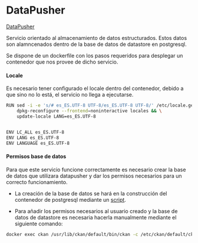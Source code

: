 # DataPusher

[DataPusher](https://github.com/ckan/datapusher)

Servicio orientado al almacenamiento de datos estructurados. Estos datos son alamncenados dentro de la base de datos de datastore en postgresql.

Se dispone de un dockerfile con los pasos requeridos para desplegar un contenedor que nos provee de dicho servicio.



#### Locale
Es necesario tener configurado el locale dentro del contenedor, debido a que sino no lo está, el servicio no llega a ejecutarse.


```sh
RUN sed -i -e 's/# es_ES.UTF-8 UTF-8/es_ES.UTF-8 UTF-8/' /etc/locale.gen && \
    dpkg-reconfigure --frontend=noninteractive locales && \
    update-locale LANG=es_ES.UTF-8


ENV LC_ALL es_ES.UTF-8
ENV LANG es_ES.UTF-8
ENV LANGUAGE es_ES.UTF-8
```
#### Permisos base de datos
Para que este servicio funcione correctamente es necesario crear la base de datos que utilizara datapusher y dar los permisos necesarios para un correcto funcionamiento.

* La creación de la base de datos se hará en la construcción del contenedor de postgresql mediante un [script](https://github.com/juanmaLC/Open-Data/blob/main/docker/postgresql/docker-entrypoint-initdb.d/initDataStore.sh).

* Para añadir los permisos necesarios al usuario creado y la base de datos de datastore es necesaria hacerla manualmente mediante el siguiente comando:

```sh
docker exec ckan /usr/lib/ckan/default/bin/ckan -c /etc/ckan/default/ckan.ini datastore set-permissions | docker exec -i db psql -U ckan_default
```
